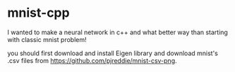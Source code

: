 # mnist-cpp

I wanted to make a neural network in c++ and what better way than starting with classic mnist problem!

you should first download and install Eigen library and download mnist's .csv files from https://github.com/pjreddie/mnist-csv-png.
